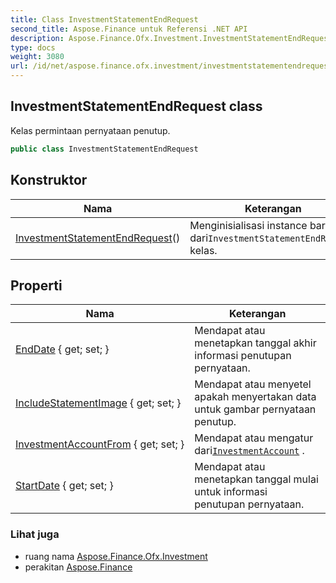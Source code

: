 ```yaml
---
title: Class InvestmentStatementEndRequest
second_title: Aspose.Finance untuk Referensi .NET API
description: Aspose.Finance.Ofx.Investment.InvestmentStatementEndRequest kelas. Kelas permintaan pernyataan penutup.
type: docs
weight: 3080
url: /id/net/aspose.finance.ofx.investment/investmentstatementendrequest/
---
```

## InvestmentStatementEndRequest class

Kelas permintaan pernyataan penutup.

```csharp
public class InvestmentStatementEndRequest
```

## Konstruktor

| Nama | Keterangan |
| --- | --- |
| [InvestmentStatementEndRequest](investmentstatementendrequest/)() | Menginisialisasi instance baru dari`InvestmentStatementEndRequest` kelas. |

## Properti

| Nama | Keterangan |
| --- | --- |
| [EndDate](../../aspose.finance.ofx.investment/investmentstatementendrequest/enddate/) { get; set; } | Mendapat atau menetapkan tanggal akhir informasi penutupan pernyataan. |
| [IncludeStatementImage](../../aspose.finance.ofx.investment/investmentstatementendrequest/includestatementimage/) { get; set; } | Mendapat atau menyetel apakah menyertakan data untuk gambar pernyataan penutup. |
| [InvestmentAccountFrom](../../aspose.finance.ofx.investment/investmentstatementendrequest/investmentaccountfrom/) { get; set; } | Mendapat atau mengatur dari[`InvestmentAccount`](../../aspose.finance.ofx/investmentaccount/) . |
| [StartDate](../../aspose.finance.ofx.investment/investmentstatementendrequest/startdate/) { get; set; } | Mendapat atau menetapkan tanggal mulai untuk informasi penutupan pernyataan. |

### Lihat juga

* ruang nama [Aspose.Finance.Ofx.Investment](../../aspose.finance.ofx.investment/)
* perakitan [Aspose.Finance](../../)


